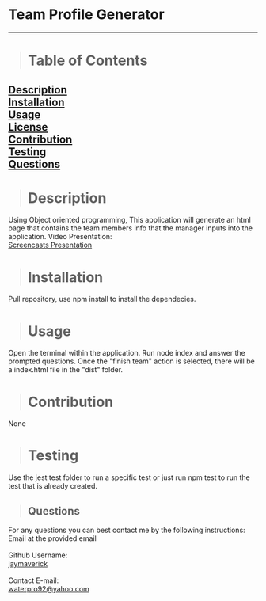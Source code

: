 
  # **Team Profile Generator**
  -------------- 
  > # Table of Contents
  [Description](#description)<a href='#description'></a><br/>
  [Installation](#installation)<a href='#testing'></a><br/>
  [Usage](#usage)<a href='#usage'></a><br/>
  [License](#license)<a href='#license'></a><br/>
  [Contribution](#contribution)<a href='#contribution'></a><br/>
  [Testing](#testing)<a href='#testing'></a><br/>
  [Questions](#questions)<a href='#questions'></a><br/>
  --------------
  > # Description
  Using Object oriented programming, This application will generate an html page that contains the team members info that the manager inputs into the application.
  Video Presentation:<br/>
 [Screencasts Presentation](https://drive.google.com/file/d/1Ro8gmV_D-6ItC1lbZzsSQgL5pLkEp1Mj/view)<br/>
    
  > # Installation
  Pull repository, use npm install to install the dependecies. 

  > # Usage
  Open the terminal within the application. Run node index and answer the prompted questions. Once the "finish team" action is selected, there will be a index.html file in the "dist" folder. 
    
  > # Contribution
  None

  > # Testing
  Use the jest test folder to run a specific test or just run npm test to run the test that is already created.
  
  > ## Questions
  For any questions you can best contact me by the following instructions:<br/>
  Email at the provided email<br/>
  <br/>
  Github Username:<br/>
  [jaymaverick](https://github.com/jaymaverick/)<br/>
  <br/>
  Contact E-mail:<br/>
  waterpro92@yahoo.com
